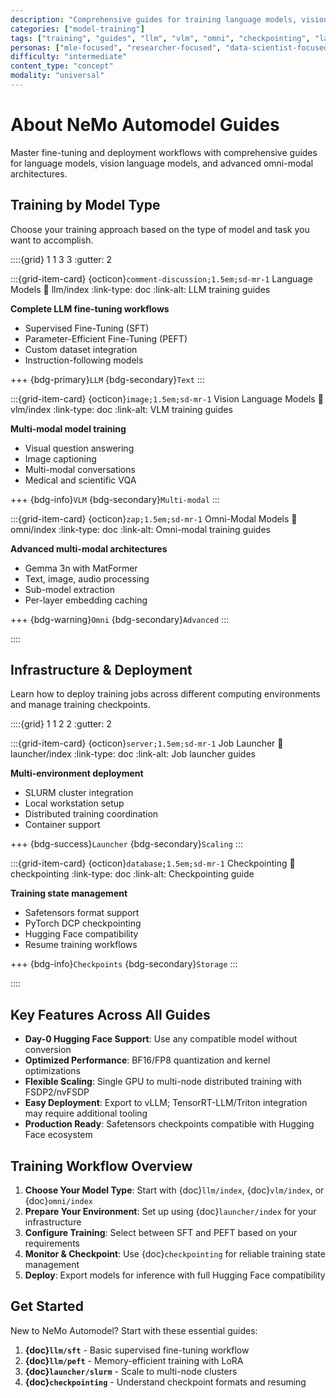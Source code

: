 ```yaml
---
description: "Comprehensive guides for training language models, vision language models, and omni-modal models with NeMo Automodel across different environments."
categories: ["model-training"]
tags: ["training", "guides", "llm", "vlm", "omni", "checkpointing", "launcher", "yaml-config"]
personas: ["mle-focused", "researcher-focused", "data-scientist-focused"]
difficulty: "intermediate"
content_type: "concept"
modality: "universal"
---
```


# About NeMo Automodel Guides

Master fine-tuning and deployment workflows with comprehensive guides for language models, vision language models, and advanced omni-modal architectures.

## Training by Model Type

Choose your training approach based on the type of model and task you want to accomplish.

::::{grid} 1 1 3 3
:gutter: 2

:::{grid-item-card} {octicon}`comment-discussion;1.5em;sd-mr-1` Language Models
:link: llm/index
:link-type: doc
:link-alt: LLM training guides

**Complete LLM fine-tuning workflows**

- Supervised Fine-Tuning (SFT)
- Parameter-Efficient Fine-Tuning (PEFT)
- Custom dataset integration
- Instruction-following models

+++
{bdg-primary}`LLM`
{bdg-secondary}`Text`
:::

:::{grid-item-card} {octicon}`image;1.5em;sd-mr-1` Vision Language Models
:link: vlm/index
:link-type: doc
:link-alt: VLM training guides

**Multi-modal model training**

- Visual question answering
- Image captioning
- Multi-modal conversations
- Medical and scientific VQA

+++
{bdg-info}`VLM`
{bdg-secondary}`Multi-modal`
:::

:::{grid-item-card} {octicon}`zap;1.5em;sd-mr-1` Omni-Modal Models
:link: omni/index
:link-type: doc
:link-alt: Omni-modal training guides

**Advanced multi-modal architectures**

- Gemma 3n with MatFormer
- Text, image, audio processing
- Sub-model extraction
- Per-layer embedding caching

+++
{bdg-warning}`Omni`
{bdg-secondary}`Advanced`
:::

::::

## Infrastructure & Deployment

Learn how to deploy training jobs across different computing environments and manage training checkpoints.

::::{grid} 1 1 2 2
:gutter: 2

:::{grid-item-card} {octicon}`server;1.5em;sd-mr-1` Job Launcher
:link: launcher/index
:link-type: doc
:link-alt: Job launcher guides

**Multi-environment deployment**

- SLURM cluster integration
- Local workstation setup
- Distributed training coordination
- Container support

+++
{bdg-success}`Launcher`
{bdg-secondary}`Scaling`
:::

:::{grid-item-card} {octicon}`database;1.5em;sd-mr-1` Checkpointing
:link: checkpointing
:link-type: doc
:link-alt: Checkpointing guide

**Training state management**

- Safetensors format support
- PyTorch DCP checkpointing
- Hugging Face compatibility
- Resume training workflows

+++
{bdg-info}`Checkpoints`
{bdg-secondary}`Storage`
:::

::::

## Key Features Across All Guides

- **Day-0 Hugging Face Support**: Use any compatible model without conversion
- **Optimized Performance**: BF16/FP8 quantization and kernel optimizations
- **Flexible Scaling**: Single GPU to multi-node distributed training with FSDP2/nvFSDP
- **Easy Deployment**: Export to vLLM; TensorRT-LLM/Triton integration may require additional tooling
- **Production Ready**: Safetensors checkpoints compatible with Hugging Face ecosystem

## Training Workflow Overview

1. **Choose Your Model Type**: Start with {doc}`llm/index`, {doc}`vlm/index`, or {doc}`omni/index`
2. **Prepare Your Environment**: Set up using {doc}`launcher/index` for your infrastructure
3. **Configure Training**: Select between SFT and PEFT based on your requirements
4. **Monitor & Checkpoint**: Use {doc}`checkpointing` for reliable training state management
5. **Deploy**: Export models for inference with full Hugging Face compatibility

## Get Started

New to NeMo Automodel? Start with these essential guides:

1. **{doc}`llm/sft`** - Basic supervised fine-tuning workflow
2. **{doc}`llm/peft`** - Memory-efficient training with LoRA
3. **{doc}`launcher/slurm`** - Scale to multi-node clusters
4. **{doc}`checkpointing`** - Understand checkpoint formats and resuming
